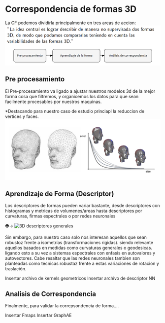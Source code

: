 # Correspondencia de formas 3D

La CF podemos dividirla principalmente en tres areas de accion:
![Pipeline Shape Correspondence](/pics/pipe1.png)


## Pre procesamiento

El Pre-procesamiento va ligado a ajustar nuestros modelos 3d de la mejor forma cosa que filtremos, y organicemos los datos para que sean facilmente procesables por nuestros maquinas.

*Destacando para nuestro caso de estudio princiapl la reduccion de vertices y faces.
![Decimación de Vértices y Caras](/pics/prepro.png)
    

## Aprendizaje de Forma (Descriptor)

Los descriptores de formas pueden variar bastante, desde descriptores con histogramas y metricas de volumenes/areas hasta descriptores por curvaturas, firmas espectrales o por redes neuronales

👽-> ![3D descriptores generales](Codes/3D_Shape_descriptors.ipynb)

Sin embargo, para nuestro caso solo nos interesan aquellos que sean robustoz frente a isometrías (transformaciones rigidas).
siendo relevante aquellos basados en medidas como curvaturas generales o geodesicas. ligando esto a su vez a sistemas espectrales con enfasis en autovalores y autovectores. Cabe resaltar que las redes neuronales tambien son planteadas como tecnicas robustaz frente a estas variaciones de rotacion y traslación.

Insertar archivo de kernels geometricos
Insertar archivo de descriptor NN


## Analisis de Correspondencia

Finalmente, para validar la correpsondencia de forma....

Insertar Fmaps
Insertar GraphAE
